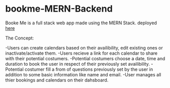 # bookme-MERN-Backend

Booke Me is a full stack web app made using the MERN Stack.
deployed <a href="https://thebookmeproject.netlify.app/">here<a/>

The Concept:

-Users can create calendars based on their availibility, edit existing ones or inactivate/activate them.
-Users recieve a link for each calendar to share with their potential costumers.
-Potential costumers choose a date, time and duration to book the user in respect of their previously set availibility.
-Potential costumer fill a from of questions previously set by the user in addition to some basic information like name and email.
-User manages all thier bookings and calendars on their dahsboard.
